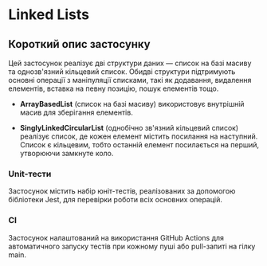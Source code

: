 # Linked Lists

## Короткий опис застосунку

Цей застосунок реалізує дві структури даних — список на базі масиву та однозв'язний кільцевий список. Обидві структури підтримують основні операції з маніпуляції списками, такі як додавання, видалення елементів, вставка на певну позицію, пошук елементів тощо.

- **ArrayBasedList** (список на базі масиву) використовує внутрішній масив для зберігання елементів.

- **SinglyLinkedCircularList** (однобічно зв'язний кільцевий список) реалізує список, де кожен елемент містить посилання на наступний. Список є кільцевим, тобто останній елемент посилається на перший, утворюючи замкнуте коло.

### Unit-тести

Застосунок містить набір юніт-тестів, реалізованих за допомогою бібліотеки Jest, для перевірки роботи всіх основних операцій.

### CI

Застосунок налаштований на використання GitHub Actions для автоматичного запуску тестів при кожному пуші або pull-запиті на гілку main.
